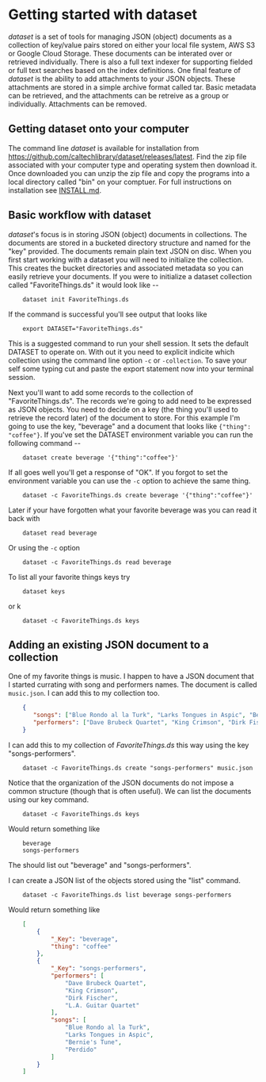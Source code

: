 
# Getting started with dataset

_dataset_ is a set of tools for managing JSON (object) documents as a collection of key/value pairs stored on either your
local file system, AWS S3 or Google Cloud Storage. These documents can be interated over or retrieved individually.
There is also a full text indexer for supporting fielded or full text searches based on the index definitions.
One final feature of _dataset_ is the ability to add attachments to your JSON objects. These attachments are stored
in a simple archive format called tar. Basic metadata can be retrieved, and the attachments can be retreive as a group
or individually. Attachments can be removed.

## Getting dataset onto your computer

The command line _dataset_ is available for installation from https://github.com/caltechlibrary/dataset/releases/latest.
Find the zip file associated with your computer type and operating system then download it. Once downloaded you can unzip the zip
file and copy the programs into a local directory called "bin" on your comptuer. For full instructions on installation see
[INSTALL.md](../install.html).

## Basic workflow with dataset

_dataset_'s focus is in storing JSON (object) documents in collections. The documents are stored in a bucketed directory structure and
named for the "key" provided. The documents remain plain text JSON on disc. When you first start working with a dataset you
will need to initialize the collection. This creates the bucket directories and associated metadata so you can easily
retrieve your documents. If you were to initialize a dataset collection called "FavoriteThings.ds" it would look like --

```shell
    dataset init FavoriteThings.ds
```

If the command is successful you'll see output that looks like

```shell
    export DATASET="FavoriteThings.ds"
```

This is a suggested command to run your shell session. It sets the default DATASET to operate on. With out it
you need to explicit indicite which collection using the command line option `-c` or `-collection`. To save your
self some typing cut and paste the export statement now into your terminal session.

Next you'll want to add some records to the collection of "FavoriteThings.ds".  The records we're going to add need
to be expressed as JSON objects. You need to decide on a key (the thing you'll used to retrieve the record later)
of the document to store.  For this example I'm going to use the key, "beverage" and a document that looks like
`{"thing": "coffee"}`.  If you've set the DATASET environment variable you can run the following command --

```shell
    dataset create beverage '{"thing":"coffee"}'
```

If all goes well you'll get a response of "OK".  If you forgot to set the environment variable you can use the 
`-c` option to achieve the same thing.

```shell
    dataset -c FavoriteThings.ds create beverage '{"thing":"coffee"}'
```

Later if your have forgotten what your favorite beverage was you can read it back with

```shell
    dataset read beverage
```

Or using the `-c` option

```shell
    dataset -c FavoriteThings.ds read beverage
```

To list all your favorite things keys try

```shell
    dataset keys
```

or 
k
```shell
    dataset -c FavoriteThings.ds keys
```

## Adding an existing JSON document to a collection

One of my favorite things is music. I happen to have a JSON document that I started currating with
song and performers names. The document is called `music.json`. I can add this to my collection too.

```json
    {
       "songs": ["Blue Rondo al la Turk", "Larks Tongues in Aspic", "Bernie's Tune", "Perdido"],
       "performers": ["Dave Brubeck Quartet", "King Crimson", "Dirk Fischer", "L.A. Guitar Quartet"]
    }
```

I can add this to my collection of *FavoriteThings.ds* this way using the key "songs-performers". 

```shell
    dataset -c FavoriteThings.ds create "songs-performers" music.json
```

Notice that the organization of the JSON documents do not impose a common structure (though that is
often useful). We can list the documents using our key command.

```shell
    dataset -c FavoriteThings.ds keys
```

Would return something like

```
    beverage
    songs-performers
```

The should list out "beverage" and "songs-performers". 

I can create a JSON list of the objects stored using the "list" command.

```shell
    dataset -c FavoriteThings.ds list beverage songs-performers
```

Would return something like

```json
    [
        {
            "_Key": "beverage",
            "thing": "coffee"
        },
        {
            "_Key": "songs-performers",
            "performers": [
                "Dave Brubeck Quartet",
                "King Crimson",
                "Dirk Fischer",
                "L.A. Guitar Quartet"
            ],
            "songs": [
                "Blue Rondo al la Turk",
                "Larks Tongues in Aspic",
                "Bernie's Tune",
                "Perdido"
            ]
        }
    ]
```


